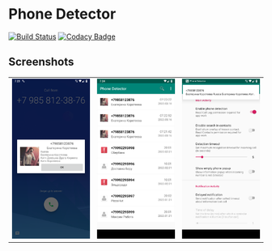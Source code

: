 # Phone Detector

[![Build Status](https://travis-ci.com/kovinevmv/PhoneDetector.svg?branch=master)](https://travis-ci.com/kovinevmv/PhoneDetector)
[![Codacy Badge](https://api.codacy.com/project/badge/Grade/67bfad1bd6a843c5847c16aba9228ccb)](https://app.codacy.com/manual/kovinevmv/PhoneDetector?utm_source=github.com&utm_medium=referral&utm_content=kovinevmv/PhoneDetector&utm_campaign=Badge_Grade_Dashboard)

## Screenshots

| | | |   
:---:|:---:|:---:
![](play_market_publication/screenshot_1.png) |  ![](play_market_publication/screenshot_2.png) |  ![](play_market_publication/screenshot_3.png)

